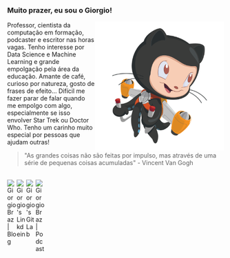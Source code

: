 ### Muito prazer, eu sou o Giorgio!

<!-- <img align="right" alt="Mona" height="300px" width="300px" src="assets/NUX_Octodex.gif" /> -->
<img align="right" alt="Mona" height="300px" width="300px" src="assets/jetpacktocat.png" />

Professor, cientista da computação em formação, podcaster e escritor nas horas vagas. Tenho interesse por Data Science e Machine Learning e grande empolgação pela área da educação. Amante de café, curioso por natureza, gosto de frases de efeito… Difícil me fazer parar de falar quando me empolgo com algo, especialmente se isso envolver Star Trek ou Doctor Who. Tenho um carinho muito especial por pessoas que ajudam outras!

> "As grandes coisas não são feitas por impulso, mas através de uma série de pequenas coisas acumuladas" - Vincent Van Gogh

<br>
<a href="https://giorgiobraz.com/blog">
  <img align="left" alt="Giorgio Braz | Blog" width="22px" src="https://img.icons8.com/material-outlined/24/000000/globe--v2.png" />
</a>
<a href="http://linkedin.com/in/giorgiobraz">
  <img align="left" alt="Giorgio's Linkdein" width="22px" src="https://cdn.jsdelivr.net/npm/simple-icons@5.13.0/icons/linkedin.svg" />
</a>
<a href="https://gitlab.com/giorgiobraz">
  <img align="left" alt="Giorgio's GitLab" width="22px" src="https://cdn.jsdelivr.net/npm/simple-icons@5.13.0/icons/gitlab.svg" />
</a>
<a href="https://anchor.fm/2dev-podcast">
  <img align="left" alt="Giorgio Braz | Podcast" width="22px" src="https://cdn.jsdelivr.net/npm/simple-icons@5.13.0/icons/applepodcasts.svg" />
</a>
